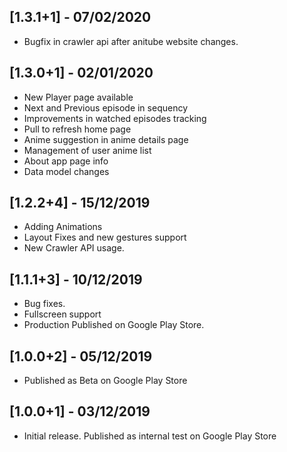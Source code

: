 ## [1.3.1+1] - 07/02/2020
* Bugfix in crawler api after anitube website changes.

## [1.3.0+1] - 02/01/2020
* New Player page available
* Next and Previous episode in sequency
* Improvements in watched episodes tracking
* Pull to refresh home page
* Anime suggestion in anime details page
* Management of user anime list
* About app page info
* Data model changes

## [1.2.2+4] - 15/12/2019
* Adding Animations
* Layout Fixes and new gestures support
* New Crawler API usage.

## [1.1.1+3] - 10/12/2019
* Bug fixes.
* Fullscreen support 
* Production Published on Google Play Store.

## [1.0.0+2] - 05/12/2019
* Published as Beta on Google Play Store

## [1.0.0+1] - 03/12/2019
* Initial release. Published as internal test on Google Play Store